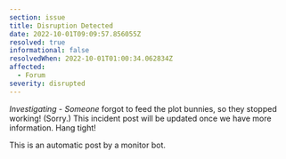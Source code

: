 ```yaml
---
section: issue
title: Disruption Detected
date: 2022-10-01T09:09:57.856055Z
resolved: true
informational: false
resolvedWhen: 2022-10-01T01:00:34.062834Z
affected:
  - Forum
severity: disrupted
---
```

*Investigating* - _Someone_ forgot to feed the plot bunnies, so they stopped working! (Sorry.) This incident post will be updated once we have more information. Hang tight!

This is an automatic post by a monitor bot.
        
